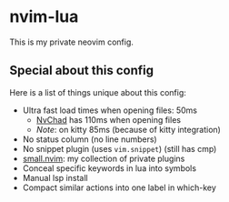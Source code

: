 # nvim-lua
This is my private neovim config.

## Special about this config
Here is a list of things unique about this config:
+ Ultra fast load times when opening files: 50ms
    + [NvChad](https://github.com/NvChad/nvchad) has 110ms when opening files
    + *Note*: on kitty 85ms (because of kitty integration)
+ No status column (no line numbers)
+ No snippet plugin (uses `vim.snippet`) (still has cmp)
+ [small.nvim](https://github.com/altermo/small.nvim): my collection of private plugins
+ Conceal specific keywords in lua into symbols
+ Manual lsp install
+ Compact similar actions into one label in which-key
